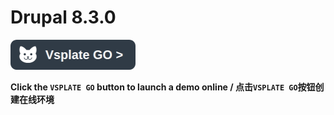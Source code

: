# Drupal 8.3.0

<a href="https://www.vsplate.com/?docker-compose=https://github.com/vsplate/dcenvs/drupal/8.3.0"><img alt="VSPLATE GO" src="https://raw.githubusercontent.com/vsplate/images/master/vsgo_btn.png" width="200px"></a>

**Click the `VSPLATE GO` button to launch a demo online / 点击`VSPLATE GO`按钮创建在线环境**